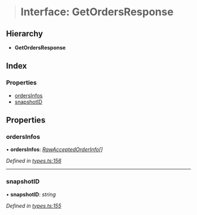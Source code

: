 > # Interface: GetOrdersResponse

## Hierarchy

* **GetOrdersResponse**

## Index

### Properties

* [ordersInfos](_types_.getordersresponse.md#ordersinfos)
* [snapshotID](_types_.getordersresponse.md#snapshotid)

## Properties

###  ordersInfos

• **ordersInfos**: *[RawAcceptedOrderInfo](_types_.rawacceptedorderinfo.md)[]*

*Defined in [types.ts:156](https://github.com/0xProject/0x-mesh/blob/9ff2bf1/rpc/clients/typescript/src/types.ts#L156)*

___

###  snapshotID

• **snapshotID**: *string*

*Defined in [types.ts:155](https://github.com/0xProject/0x-mesh/blob/9ff2bf1/rpc/clients/typescript/src/types.ts#L155)*